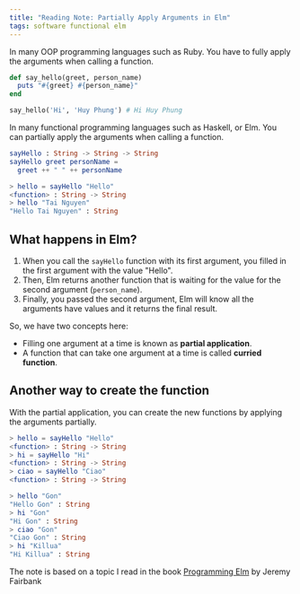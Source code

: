 ```yaml
---
title: "Reading Note: Partially Apply Arguments in Elm"
tags: software functional elm
---
```


In many OOP programming languages such as Ruby. You have to fully apply the arguments when calling a function.

```ruby
def say_hello(greet, person_name)
  puts "#{greet} #{person_name}"
end

say_hello('Hi', 'Huy Phung') # Hi Huy Phung
```

In many functional programming languages such as Haskell, or Elm. You can partially apply the arguments when calling a function.

```elm
sayHello : String -> String -> String
sayHello greet personName =
  greet ++ " " ++ personName

> hello = sayHello "Hello"
<function> : String -> String
> hello "Tai Nguyen"
"Hello Tai Nguyen" : String
```

## What happens in Elm?

1. When you call the `sayHello` function with its first argument, you filled in the first argument with the value "Hello".
2. Then, Elm returns another function that is waiting for the value for the second argument (`person_name`).
3. Finally, you passed the second argument, Elm will know all the arguments have values and it returns the final result.

So, we have two concepts here:

- Filling one argument at a time is known as **partial application**.
- A function that can take one argument at a time is called **curried function**.

## Another way to create the function

With the partial application, you can create the new functions by applying the arguments partially.

```elm
> hello = sayHello "Hello"
<function> : String -> String
> hi = sayHello "Hi"
<function> : String -> String
> ciao = sayHello "Ciao"
<function> : String -> String

> hello "Gon"
"Hello Gon" : String
> hi "Gon"
"Hi Gon" : String
> ciao "Gon"
"Ciao Gon" : String
> hi "Killua"
"Hi Killua" : String
```

The note is based on a topic I read in the book [Programming Elm](https://pragprog.com/titles/jfelm/programming-elm/) by Jeremy Fairbank
